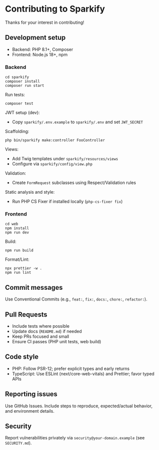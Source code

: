 # Contributing to Sparkify

Thanks for your interest in contributing!

## Development setup
- Backend: PHP 8.1+, Composer
- Frontend: Node.js 18+, npm

### Backend
```
cd sparkify
composer install
composer run start
```

Run tests:
```
composer test
```

JWT setup (dev):
- Copy `sparkify/.env.example` to `sparkify/.env` and set `JWT_SECRET`

Scaffolding:
```
php bin/sparkify make:controller FooController
```

Views:
- Add Twig templates under `sparkify/resources/views`
- Configure via `sparkify/config/view.php`

Validation:
- Create `FormRequest` subclasses using Respect/Validation rules

Static analysis and style:
- Run PHP CS Fixer if installed locally (`php-cs-fixer fix`)

### Frontend
```
cd web
npm install
npm run dev
```

Build:
```
npm run build
```

Format/Lint:
```
npx prettier -w .
npm run lint
```

## Commit messages
Use Conventional Commits (e.g., `feat:`, `fix:`, `docs:`, `chore:`, `refactor:`).

## Pull Requests
- Include tests where possible
- Update docs (`README.md`) if needed
- Keep PRs focused and small
- Ensure CI passes (PHP unit tests, web build)

## Code style
- PHP: Follow PSR-12; prefer explicit types and early returns
- TypeScript: Use ESLint (next/core-web-vitals) and Prettier; favor typed APIs

## Reporting issues
Use GitHub Issues. Include steps to reproduce, expected/actual behavior, and environment details.

## Security
Report vulnerabilities privately via `security@your-domain.example` (see `SECURITY.md`).